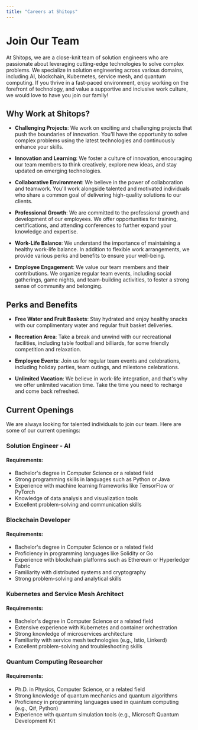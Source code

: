 ```yaml
---
title: "Careers at Shitops"
---
```


# Join Our Team

At Shitops, we are a close-knit team of solution engineers who are passionate about leveraging cutting-edge technologies to solve complex problems. We specialize in solution engineering across various domains, including AI, blockchain, Kubernetes, service mesh, and quantum computing. If you thrive in a fast-paced environment, enjoy working on the forefront of technology, and value a supportive and inclusive work culture, we would love to have you join our family!

## Why Work at Shitops?

- **Challenging Projects**: We work on exciting and challenging projects that push the boundaries of innovation. You'll have the opportunity to solve complex problems using the latest technologies and continuously enhance your skills.

- **Innovation and Learning**: We foster a culture of innovation, encouraging our team members to think creatively, explore new ideas, and stay updated on emerging technologies.

- **Collaborative Environment**: We believe in the power of collaboration and teamwork. You'll work alongside talented and motivated individuals who share a common goal of delivering high-quality solutions to our clients.

- **Professional Growth**: We are committed to the professional growth and development of our employees. We offer opportunities for training, certifications, and attending conferences to further expand your knowledge and expertise.

- **Work-Life Balance**: We understand the importance of maintaining a healthy work-life balance. In addition to flexible work arrangements, we provide various perks and benefits to ensure your well-being.

- **Employee Engagement**: We value our team members and their contributions. We organize regular team events, including social gatherings, game nights, and team-building activities, to foster a strong sense of community and belonging.

## Perks and Benefits

- **Free Water and Fruit Baskets**: Stay hydrated and enjoy healthy snacks with our complimentary water and regular fruit basket deliveries.

- **Recreation Area**: Take a break and unwind with our recreational facilities, including table football and billiards, for some friendly competition and relaxation.

- **Employee Events**: Join us for regular team events and celebrations, including holiday parties, team outings, and milestone celebrations.

- **Unlimited Vacation**: We believe in work-life integration, and that's why we offer unlimited vacation time. Take the time you need to recharge and come back refreshed.

## Current Openings

We are always looking for talented individuals to join our team. Here are some of our current openings:

### Solution Engineer - AI

#### Requirements:

- Bachelor's degree in Computer Science or a related field
- Strong programming skills in languages such as Python or Java
- Experience with machine learning frameworks like TensorFlow or PyTorch
- Knowledge of data analysis and visualization tools
- Excellent problem-solving and communication skills

### Blockchain Developer

#### Requirements:

- Bachelor's degree in Computer Science or a related field
- Proficiency in programming languages like Solidity or Go
- Experience with blockchain platforms such as Ethereum or Hyperledger Fabric
- Familiarity with distributed systems and cryptography
- Strong problem-solving and analytical skills

### Kubernetes and Service Mesh Architect

#### Requirements:

- Bachelor's degree in Computer Science or a related field
- Extensive experience with Kubernetes and container orchestration
- Strong knowledge of microservices architecture
- Familiarity with service mesh technologies (e.g., Istio, Linkerd)
- Excellent problem-solving and troubleshooting skills

### Quantum Computing Researcher

#### Requirements:

- Ph.D. in Physics, Computer Science, or a related field
- Strong knowledge of quantum mechanics and quantum algorithms
- Proficiency in programming languages used in quantum computing (e.g., Q#, Python)
- Experience with quantum simulation tools (e.g., Microsoft Quantum Development Kit
